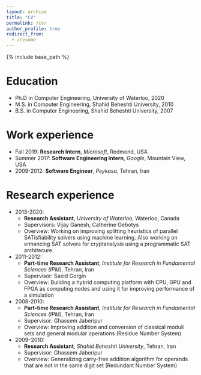 ```yaml
---
layout: archive
title: "CV"
permalink: /cv/
author_profile: true
redirect_from:
  - /resume
---
```


{% include base_path %}

Education
======
* Ph.D in Computer Engineering, University of Waterloo, 2020
* M.S. in Computer Engineering, Shahid Beheshti University, 2010
* B.S. in Computer Engineering, Shahid Beheshti University, 2007

Work experience
======
* Fall 2019: **Research Intern**, _Microsoft_, Redmond, USA
* Summer 2017: **Software Engineering Intern**, _Google_, Mountain View, USA
* 2009-2012: **Software Engineer**, _Peykasa_, Tehran, Iran

Research experience
======

* 2013-2020:
    * **Research Assistant**, _University of Waterloo_, Waterloo, Canada
    * Supervisors: Vijay Ganesh, Catherine Gebotys
    * Overview: Working on improving splitting heuristics of parallel SATisfiability solvers using machine learning.
                Also working on enhancing SAT solvers for cryptanalysis using a programmatic SAT architecure.
* 2011-2012:
    * **Part-time Research Assistant**, _Institute for Research in Fundamental Sciences (IPM)_, Tehran, Iran
    * Supervisor:  Saeid Gorgin
    * Overview: Building a hybrid computing platform with CPU, GPU and FPGA as computing nodes and using it for
                improving performance of a simulation
* 2008-2010:
    * **Part-time Research Assistant**, _Institute for Research in Fundamental Sciences (IPM)_, Tehran, Iran
    * Supervisor: Ghassem Jaberipur
    * Overview: Improving addition and conversion of classical moduli sets and general modular operations
                (Residue Number System)
* 2009–2010:
    * **Research Assistant**, _Shahid Beheshti University_, Tehran, Iran
    * Supervisor: Ghassem Jaberipur
    * Overview: Generalizing carry-free addition algorithm for operands that are not in the same
                digit set (Redundant Number System)
